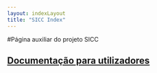 ```yaml
---
layout: indexLayout
title: "SICC Index"
---
```

#Página auxiliar do projeto SICC

## [Documentação para utilizadores](https://spmssicc.github.io/pages/components)

